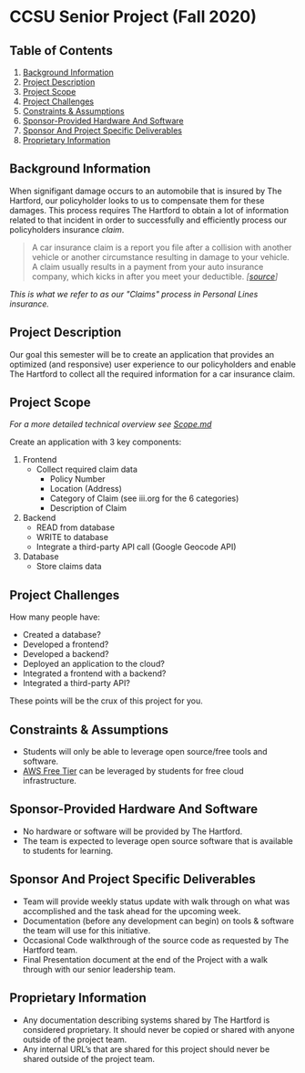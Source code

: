 # CCSU Senior Project (Fall 2020)

## Table of Contents
1. [Background Information](#background-information)
2. [Project Description](#project-description)
3. [Project Scope](#project-scope)
4. [Project Challenges](#project-challenges)
5. [Constraints & Assumptions](#constraints-assumptions)
6. [Sponsor-Provided Hardware And Software](#sponsor-provided-hardware-and-software)
7. [Sponsor And Project Specific Deliverables](#sponsor-and-project-specific-deliverables)
8. [Proprietary Information](#proprietary-information)

## Background Information
When signifigant damage occurs to an automobile that is insured by The Hartford, our policyholder looks to us to compensate them for these damages. This process requires The Hartford to obtain a lot of information related to that incident in order to successfully and efficiently process our policyholders insurance *claim*.

> A car insurance claim is a report you file after a collision with another vehicle or another circumstance resulting in damage to your vehicle. A claim usually results in a payment from your auto insurance company, which kicks in after you meet your deductible. _[[source](https://www.thezebra.com/auto-insurance/accidents/car-insurance-claims/#:~:text=When%20to%20File%20a%20Car%20Insurance%20Claim&text=A%20car%20insurance%20claim%20is,after%20you%20meet%20your%20deductible.)]_

*This is what we refer to as our "Claims" process in Personal Lines insurance.*

## Project Description
Our goal this semester will be to create an application that provides an optimized (and responsive) user experience to our policyholders and enable The Hartford to collect all the required information for a car insurance claim.

## Project Scope
_For a more detailed technical overview see [Scope.md](Scope.md)_

Create an application with 3 key components:
1. Frontend
    - Collect required claim data
        - Policy Number
        - Location (Address)
        - Category of Claim (see iii.org for the 6 categories)
        - Description of Claim
2. Backend
    - READ from database
    - WRITE to database
    - Integrate a third-party API call (Google Geocode API)
3. Database
    - Store claims data

## Project Challenges
How many people have:
* Created a database?
* Developed a frontend?
* Developed a backend?
* Deployed an application to the cloud?
* Integrated a frontend with a backend?
* Integrated a third-party API?

These points will be the crux of this project for you.

## Constraints & Assumptions
* Students will only be able to leverage open source/free tools and software.
* [AWS Free Tier](https://aws.amazon.com/free) can be leveraged by students for free cloud infrastructure.

## Sponsor-Provided Hardware And Software
* No hardware or software will be provided by The Hartford.
* The team is expected to leverage open source software that is available to students for learning.

## Sponsor And Project Specific Deliverables
* Team will provide weekly status update with walk through on what was accomplished and the task ahead for the upcoming week.
* Documentation (before any development can begin) on tools & software the team will use for this initiative.
* Occasional Code walkthrough of the source code as requested by The Hartford team.
* Final Presentation document at the end of the Project with a walk through with our senior leadership team.

## Proprietary Information
* Any documentation describing systems shared by The Hartford is considered proprietary. It should never be copied or shared with anyone outside of the project team.
* Any internal URL’s that are shared for this project should never be shared outside of the project team.

